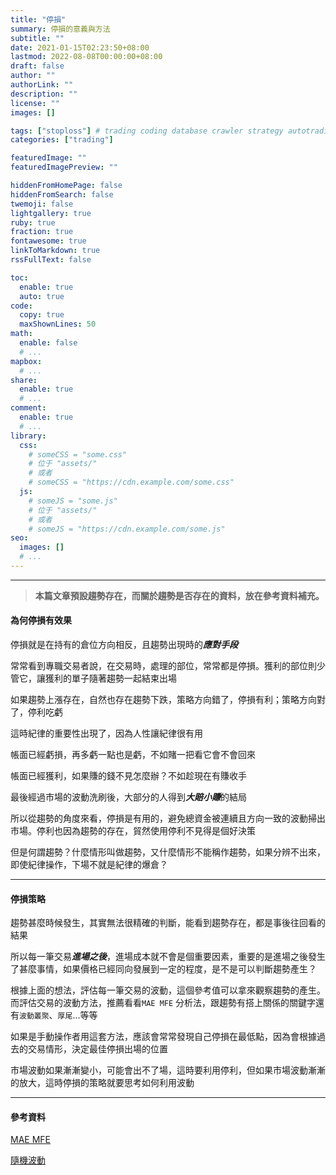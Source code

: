 ```yaml
---
title: "停損"
summary: 停損的意義與方法
subtitle: ""
date: 2021-01-15T02:23:50+08:00
lastmod: 2022-08-08T00:00:00+08:00
draft: false
author: ""
authorLink: ""
description: ""
license: ""
images: []

tags: ["stoploss"] # trading coding database crawler strategy autotrading
categories: ["trading"]

featuredImage: ""
featuredImagePreview: ""

hiddenFromHomePage: false
hiddenFromSearch: false
twemoji: false
lightgallery: true
ruby: true
fraction: true
fontawesome: true
linkToMarkdown: true
rssFullText: false

toc:
  enable: true
  auto: true
code:
  copy: true
  maxShownLines: 50
math:
  enable: false
  # ...
mapbox:
  # ...
share:
  enable: true
  # ...
comment:
  enable: true
  # ...
library:
  css:
    # someCSS = "some.css"
    # 位于 "assets/"
    # 或者
    # someCSS = "https://cdn.example.com/some.css"
  js:
    # someJS = "some.js"
    # 位于 "assets/"
    # 或者
    # someJS = "https://cdn.example.com/some.js"
seo:
  images: []
  # ...
---
```

---

> **本篇文章預設趨勢存在，而關於趨勢是否存在的資料，放在參考資料補充。**

#### 為何停損有效果
停損就是在持有的倉位方向相反，且趨勢出現時的***應對手段***

常常看到專職交易者說，在交易時，處理的部位，常常都是停損。獲利的部位則少管它，讓獲利的單子隨著趨勢一起結束出場

如果趨勢上漲存在，自然也存在趨勢下跌，策略方向錯了，停損有利；策略方向對了，停利吃虧

這時紀律的重要性出現了，因為人性讓紀律很有用

帳面已經虧損，再多虧一點也是虧，不如賭一把看它會不會回來

帳面已經獲利，如果賺的錢不見怎麼辦？不如趁現在有賺收手

最後經過市場的波動洗刷後，大部分的人得到***大賠小賺***的結局

所以從趨勢的角度來看，停損是有用的，避免總資金被連續且方向一致的波動掃出市場。停利也因為趨勢的存在，貿然使用停利不見得是個好決策

但是何謂趨勢？什麼情形叫做趨勢，又什麼情形不能稱作趨勢，如果分辨不出來，即使紀律操作，下場不就是紀律的爆倉？

---
#### 停損策略
趨勢甚麼時候發生，其實無法很精確的判斷，能看到趨勢存在，都是事後往回看的結果

所以每一筆交易***進場之後***，進場成本就不會是個重要因素，重要的是進場之後發生了甚麼事情，如果價格已經同向發展到一定的程度，是不是可以判斷趨勢產生？

根據上面的想法，評估每一筆交易的波動，這個參考值可以拿來觀察趨勢的產生。而評估交易的波動方法，推薦看看`MAE MFE` 分析法，跟趨勢有搭上關係的關鍵字還有`波動叢聚`、`厚尾`...等等

如果是手動操作者用這套方法，應該會常常發現自己停損在最低點，因為會根據過去的交易情形，決定最佳停損出場的位置

市場波動如果漸漸變小，可能會出不了場，這時要利用停利，但如果市場波動漸漸的放大，這時停損的策略就要思考如何利用波動

---
#### 參考資料
[MAE MFE](https://www.youtube.com/playlist?list=PLzXn-LCCq3wr2QbmFdiD7qrko8AcwZ-zW)

[隨機波動](https://www.youtube.com/playlist?list=PLzXn-LCCq3woqDBYXroqzgssAAquvKpzA)

